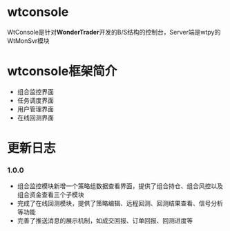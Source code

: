 # wtconsole
WtConsole是针对**WonderTrader**开发的B/S结构的控制台，Server端是wtpy的WtMonSvr模块

# wtconsole框架简介
+ 组合监控界面
+ 任务调度界面
+ 用户管理界面
+ 在线回测界面


# 更新日志
### 1.0.0
* 组合监控模块新增一个策略组数据查看界面，提供了组合持仓、组合风控以及组合资金查看三个子模块
* 完成了在线回测模块，提供了策略编辑、远程回测、回测结果查看、信号分析等功能
* 完善了推送消息的展示机制，如成交回报、订单回报、回测进度等
